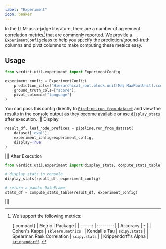 ```yaml
---
label: "Experiment"
icon: beaker
---
```


In the LLM-as-a-judge literature, there are a number of agreement correlation metrics[^1] that are commonly reported. We provide a `ExperimentConfig` class to help you specify the prediction/ground-truth columns and pivot columns to make computing these metrics easy.

## Usage
```python
from verdict.util.experiment import ExperimentConfig

experiment_config = ExperimentConfig(
    prediction_cols=["Hierarchical_root.block.unit[Map MaxPoolUnit].score"],
    ground_truth_cols=["score"],
    pivot_columns=["language"]
)
```

You can pass this config directly to [`Pipeline.run_from_dataset`](./pipeline.md#usage) and view the results in the console output as they become available or use `display_stats` after execution.
||| Display
~~~python
result_df, leaf_node_prefixes = pipeline.run_from_dataset(
    dataset['eval'],
    experiment_config=experiment_config,
    display=True
)
~~~
||| After Execution
~~~python
from verdict.util.experiment import display_stats, compute_stats_table

# display stats in console
display_stats(result_df, experiment_config)

# return a pandas DataFrame
stats_df = compute_stats_table(result_df, experiment_config)
~~~
|||

[^1]:
    We support the following metrics:

    {.compact}
    | Metric | Package |
    | ------: | :-------: |
    | Accuracy | - |
    | Cohen's Kappa | `sklearn.metrics` |
    | Kendall's Tau | `scipy.stats` |
    | Spearman Rank Correlation | `scipy.stats` |
    | Krippendorff's Alpha | [`krippendorff`](https://pypi.org/project/krippendorff/) |
